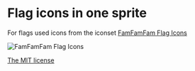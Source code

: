 Flag icons in one sprite
==========
For flags used icons from the iconset [FamFamFam Flag Icons](http://www.famfamfam.com/lab/icons/flags/)

![FamFamFam Flag Icons](http://www.famfamfam.com/lab/icons/flags/flags_preview_large.png)

[The MIT license](LICENSE)
